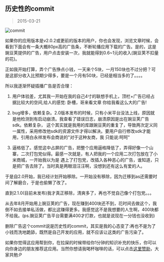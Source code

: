 历史性的commit
--------
> 2015-03-21

![commit](__IMG__/timelime/2015032101.jpg)

如果你的应用版本是v2.0.2或更前的版本的用户，你也会发现，浏览文章时候，会看到下面会有一条大概80px高的广告条，不断轮播应用下载的广告。是的，这是豌豆荚提供的广告，用户点击安装一次，我就能得到0.6~1元的收入(豌豆荚不扣量的花)。

正如我开始打算，弄个广告挣点小钱，一天来个5块，一月150块也不过分把？可是这部分收入比预期少得多，要是一个月有50块，已经是相当多的了。。。。

所以我逐渐怀疑插播广告是否合理：

1. 用户体验差，尤其我一开始在我的自己4寸的联想手机上，顶栏+广告已经占据比较大的空间,给人的感觉: 卧槽，哥来看文章
你给我看这么大的广告!

2. bug增多，依赖复杂。2.0版本发布的时候，只有小米平台没法上线，原因就是他检测到有启动崩溃。我查看了错误日志，崩溃原因是出在豌豆荚广告sdk。依赖复杂，
这个其实就是我用的库跟豌豆荚的重复了，导致两次定义同一属性，采用修改他sdk的资源文件才得以解决。要用户自行修改sdk才能用，引用白永祥发布会商说的"对于这种友商，我
只能说:呵呵"

3. 逼格低了。感觉这中占屏的广告，把整个应用逼格降低了，弄得好像一个山寨，二次打包党似得。最感一次就是，有人把我的一个应用二次打包放在了小米商城，一开始我以为是
遇上了打包党，改插入各种恶心的广告，谁知道，只是把广告去除了。当时真是两眼泪汪汪啊，没想到还有这么有爱的人。

于是自2.0开始，我已经计划开始移除。一开始没有移除，因为迁移到as还需要时间了解磨合，于是也偷懒了改了。

直到2.1.0(目前未发布)我才真正移除，清爽多了，再也不觉自己像个打包党。。。

从去年8月开始用上豌豆荚的广告，现在赚到400块还不到，花时间去做这个，我倒不如去接单私活做，都比这赚得更多。我感觉这不是我想要的人生啊，400块都不给我。(ps.豌豆荚广告平台需要满400才打款，也就是说现在一分钱也没收到)

删除广告这个commit说是历史性的commit，其实是我的心态变了:再也不是为了小钱而洗地跪舔，既然是自己开发的应用，就不应该让这类的广告污染了。

如果你觉得这应用帮到你，在拉屎的时候带给你1分钟的知识补充的快乐，你可以向你身边的朋友推荐这应用。当然你想请我喝杯咖啡的话，可以点击[这里赞助](__P__/about/sponsor.md)，大家共勉:P

